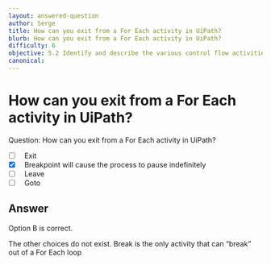 ```yaml
---
layout: answered-question
author: Serge
title: How can you exit from a For Each activity in UiPath?
blurb: How can you exit from a For Each activity in UiPath?
difficulty: 6
objective: 5.2 Identify and describe the various control flow activities such as If, Switch, Break, Parallel, While, etc.
canonical: 
---
```


<h1>How can you exit from a For Each activity in UiPath?</h1>

Question:  How can you exit from a For Each activity in UiPath?

 - [ ] &nbsp;  Exit
 - [X] &nbsp;  Breakpoint will cause the process to pause indefinitely
 - [ ] &nbsp;  Leave
 - [ ] &nbsp;  Goto

## Answer

Option B is correct.

The other choices do not exist.  Break is the only activity that can “break” out of a For Each loop

